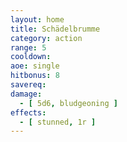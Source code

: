 ```yaml
---
layout: home
title: Schädelbrumme
category: action
range: 5
cooldown: 
aoe: single
hitbonus: 8
savereq: 
damage:
  - [ 5d6, bludgeoning ]
effects:
  - [ stunned, 1r ]
---
```

